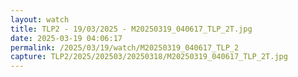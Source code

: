 ```yaml
---
layout: watch
title: TLP2 - 19/03/2025 - M20250319_040617_TLP_2T.jpg
date: 2025-03-19 04:06:17
permalink: /2025/03/19/watch/M20250319_040617_TLP_2
capture: TLP2/2025/202503/20250318/M20250319_040617_TLP_2T.jpg
---
```

